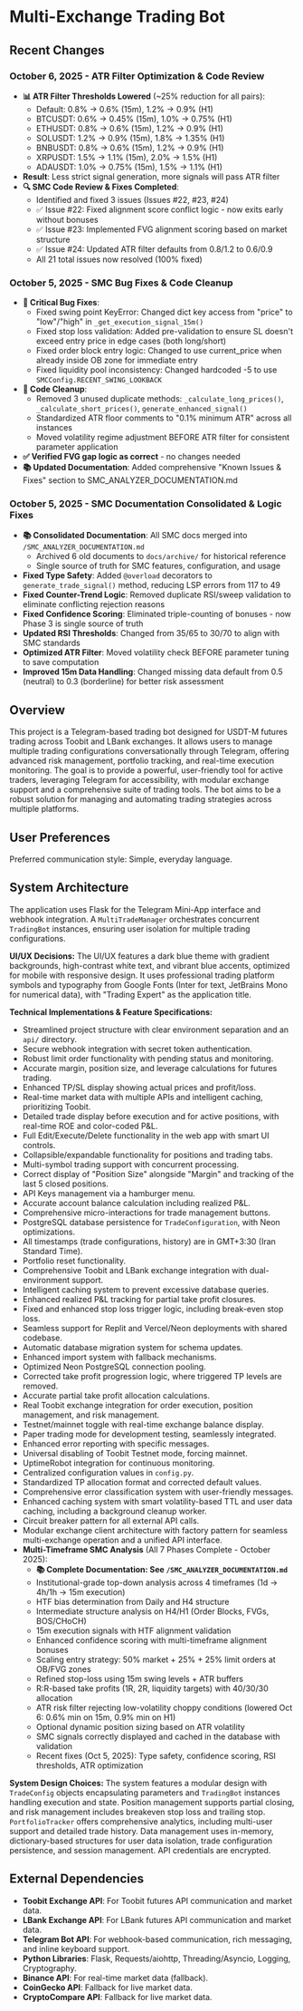 # Multi-Exchange Trading Bot

## Recent Changes

### October 6, 2025 - ATR Filter Optimization & Code Review
- **📊 ATR Filter Thresholds Lowered** (~25% reduction for all pairs):
  - Default: 0.8% → 0.6% (15m), 1.2% → 0.9% (H1)
  - BTCUSDT: 0.6% → 0.45% (15m), 1.0% → 0.75% (H1)
  - ETHUSDT: 0.8% → 0.6% (15m), 1.2% → 0.9% (H1)
  - SOLUSDT: 1.2% → 0.9% (15m), 1.8% → 1.35% (H1)
  - BNBUSDT: 0.8% → 0.6% (15m), 1.2% → 0.9% (H1)
  - XRPUSDT: 1.5% → 1.1% (15m), 2.0% → 1.5% (H1)
  - ADAUSDT: 1.0% → 0.75% (15m), 1.5% → 1.1% (H1)
- **Result**: Less strict signal generation, more signals will pass ATR filter
- **🔍 SMC Code Review & Fixes Completed**:
  - Identified and fixed 3 issues (Issues #22, #23, #24)
  - ✅ Issue #22: Fixed alignment score conflict logic - now exits early without bonuses
  - ✅ Issue #23: Implemented FVG alignment scoring based on market structure
  - ✅ Issue #24: Updated ATR filter defaults from 0.8/1.2 to 0.6/0.9
  - All 21 total issues now resolved (100% fixed)

### October 5, 2025 - SMC Bug Fixes & Code Cleanup
- **🐛 Critical Bug Fixes**:
  - Fixed swing point KeyError: Changed dict key access from "price" to "low"/"high" in `_get_execution_signal_15m()`
  - Fixed stop loss validation: Added pre-validation to ensure SL doesn't exceed entry price in edge cases (both long/short)
  - Fixed order block entry logic: Changed to use current_price when already inside OB zone for immediate entry
  - Fixed liquidity pool inconsistency: Changed hardcoded -5 to use `SMCConfig.RECENT_SWING_LOOKBACK`
- **🧹 Code Cleanup**:
  - Removed 3 unused duplicate methods: `_calculate_long_prices()`, `_calculate_short_prices()`, `generate_enhanced_signal()`
  - Standardized ATR floor comments to "0.1% minimum ATR" across all instances
  - Moved volatility regime adjustment BEFORE ATR filter for consistent parameter application
- **✅ Verified FVG gap logic as correct** - no changes needed
- **📚 Updated Documentation**: Added comprehensive "Known Issues & Fixes" section to SMC_ANALYZER_DOCUMENTATION.md

### October 5, 2025 - SMC Documentation Consolidated & Logic Fixes
- **📚 Consolidated Documentation**: All SMC docs merged into `/SMC_ANALYZER_DOCUMENTATION.md`
  - Archived 6 old documents to `docs/archive/` for historical reference
  - Single source of truth for SMC features, configuration, and usage
- **Fixed Type Safety**: Added `@overload` decorators to `generate_trade_signal()` method, reducing LSP errors from 117 to 49
- **Fixed Counter-Trend Logic**: Removed duplicate RSI/sweep validation to eliminate conflicting rejection reasons
- **Fixed Confidence Scoring**: Eliminated triple-counting of bonuses - now Phase 3 is single source of truth
- **Updated RSI Thresholds**: Changed from 35/65 to 30/70 to align with SMC standards
- **Optimized ATR Filter**: Moved volatility check BEFORE parameter tuning to save computation
- **Improved 15m Data Handling**: Changed missing data default from 0.5 (neutral) to 0.3 (borderline) for better risk assessment

## Overview
This project is a Telegram-based trading bot designed for USDT-M futures trading across Toobit and LBank exchanges. It allows users to manage multiple trading configurations conversationally through Telegram, offering advanced risk management, portfolio tracking, and real-time execution monitoring. The goal is to provide a powerful, user-friendly tool for active traders, leveraging Telegram for accessibility, with modular exchange support and a comprehensive suite of trading tools. The bot aims to be a robust solution for managing and automating trading strategies across multiple platforms.

## User Preferences
Preferred communication style: Simple, everyday language.

## System Architecture
The application uses Flask for the Telegram Mini-App interface and webhook integration. A `MultiTradeManager` orchestrates concurrent `TradingBot` instances, ensuring user isolation for multiple trading configurations.

**UI/UX Decisions:**
The UI/UX features a dark blue theme with gradient backgrounds, high-contrast white text, and vibrant blue accents, optimized for mobile with responsive design. It uses professional trading platform symbols and typography from Google Fonts (Inter for text, JetBrains Mono for numerical data), with "Trading Expert" as the application title.

**Technical Implementations & Feature Specifications:**
- Streamlined project structure with clear environment separation and an `api/` directory.
- Secure webhook integration with secret token authentication.
- Robust limit order functionality with pending status and monitoring.
- Accurate margin, position size, and leverage calculations for futures trading.
- Enhanced TP/SL display showing actual prices and profit/loss.
- Real-time market data with multiple APIs and intelligent caching, prioritizing Toobit.
- Detailed trade display before execution and for active positions, with real-time ROE and color-coded P&L.
- Full Edit/Execute/Delete functionality in the web app with smart UI controls.
- Collapsible/expandable functionality for positions and trading tabs.
- Multi-symbol trading support with concurrent processing.
- Correct display of "Position Size" alongside "Margin" and tracking of the last 5 closed positions.
- API Keys management via a hamburger menu.
- Accurate account balance calculation including realized P&L.
- Comprehensive micro-interactions for trade management buttons.
- PostgreSQL database persistence for `TradeConfiguration`, with Neon optimizations.
- All timestamps (trade configurations, history) are in GMT+3:30 (Iran Standard Time).
- Portfolio reset functionality.
- Comprehensive Toobit and LBank exchange integration with dual-environment support.
- Intelligent caching system to prevent excessive database queries.
- Enhanced realized P&L tracking for partial take profit closures.
- Fixed and enhanced stop loss trigger logic, including break-even stop loss.
- Seamless support for Replit and Vercel/Neon deployments with shared codebase.
- Automatic database migration system for schema updates.
- Enhanced import system with fallback mechanisms.
- Optimized Neon PostgreSQL connection pooling.
- Corrected take profit progression logic, where triggered TP levels are removed.
- Accurate partial take profit allocation calculations.
- Real Toobit exchange integration for order execution, position management, and risk management.
- Testnet/mainnet toggle with real-time exchange balance display.
- Paper trading mode for development testing, seamlessly integrated.
- Enhanced error reporting with specific messages.
- Universal disabling of Toobit Testnet mode, forcing mainnet.
- UptimeRobot integration for continuous monitoring.
- Centralized configuration values in `config.py`.
- Standardized TP allocation format and corrected default values.
- Comprehensive error classification system with user-friendly messages.
- Enhanced caching system with smart volatility-based TTL and user data caching, including a background cleanup worker.
- Circuit breaker pattern for all external API calls.
- Modular exchange client architecture with factory pattern for seamless multi-exchange operation and a unified API interface.
- **Multi-Timeframe SMC Analysis** (All 7 Phases Complete - October 2025):
  - **📚 Complete Documentation: See `/SMC_ANALYZER_DOCUMENTATION.md`**
  - Institutional-grade top-down analysis across 4 timeframes (1d → 4h/1h → 15m execution)
  - HTF bias determination from Daily and H4 structure
  - Intermediate structure analysis on H4/H1 (Order Blocks, FVGs, BOS/CHoCH)
  - 15m execution signals with HTF alignment validation
  - Enhanced confidence scoring with multi-timeframe alignment bonuses
  - Scaling entry strategy: 50% market + 25% + 25% limit orders at OB/FVG zones
  - Refined stop-loss using 15m swing levels + ATR buffers
  - R:R-based take profits (1R, 2R, liquidity targets) with 40/30/30 allocation
  - ATR risk filter rejecting low-volatility choppy conditions (lowered Oct 6: 0.6% min on 15m, 0.9% min on H1)
  - Optional dynamic position sizing based on ATR volatility
  - SMC signals correctly displayed and cached in the database with validation
  - Recent fixes (Oct 5, 2025): Type safety, confidence scoring, RSI thresholds, ATR optimization

**System Design Choices:**
The system features a modular design with `TradeConfig` objects encapsulating parameters and `TradingBot` instances handling execution and state. Position management supports partial closing, and risk management includes breakeven stop loss and trailing stop. `PortfolioTracker` offers comprehensive analytics, including multi-user support and detailed trade history. Data management uses in-memory, dictionary-based structures for user data isolation, trade configuration persistence, and session management. API credentials are encrypted.

## External Dependencies
- **Toobit Exchange API**: For Toobit futures API communication and market data.
- **LBank Exchange API**: For LBank futures API communication and market data.
- **Telegram Bot API**: For webhook-based communication, rich messaging, and inline keyboard support.
- **Python Libraries**: Flask, Requests/aiohttp, Threading/Asyncio, Logging, Cryptography.
- **Binance API**: For real-time market data (fallback).
- **CoinGecko API**: Fallback for live market data.
- **CryptoCompare API**: Fallback for live market data.